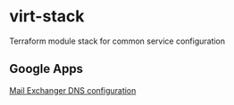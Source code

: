 # virt-stack
Terraform module stack for common service configuration

## Google Apps 

[Mail Exchanger DNS configuration](https://support.google.com/a/answer/174125)

